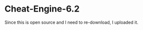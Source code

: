 Cheat-Engine-6.2
================

Since this is open source and I need to re-download, I uploaded it.